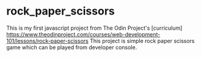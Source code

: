 # rock_paper_scissors
This is my first javascript project from The Odin Project's [curriculum] https://www.theodinproject.com/courses/web-development-101/lessons/rock-paper-scissors
This project is simple rock paper scissors game which can be played from developer console.
